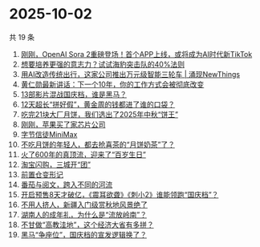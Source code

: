 # 2025-10-02

共 19 条

<!-- BEGIN 36KR -->
<!-- 最后更新时间 2025-10-02 02:35:50 +0800 -->
1. [刚刚，OpenAI Sora 2重磅登场！首个APP上线，或将成为AI时代新TikTok](https://36kr.com/p/3489923456179073)
1. [想要培养更强的意志力？试试海豹突击队的40%法则](https://36kr.com/p/3441031916344710)
1. [用AI改造传统出行，这家公司推出万元级智能三轮车 | 涌现NewThings](https://36kr.com/p/3489786463214721)
1. [黄仁勋最新讲话：下一个10年，你的工作方式会被彻底改变](https://36kr.com/p/3489257268763783)
1. [13部影片混战国庆档，谁是黑马？](https://36kr.com/p/3489920340220801)
1. [12天超长“拼好假”，黄金周的钱都进了谁的口袋？](https://36kr.com/p/3490215871699844)
1. [吃完21块大厂月饼，我们选出了2025年中秋“饼王”](https://36kr.com/p/3489216673193093)
1. [刚刚，苹果买了家芯片公司](https://36kr.com/p/3489907211688840)
1. [字节信徒MiniMax](https://36kr.com/p/3489327191186569)
1. [不吃月饼的年轻人，都去抢喜茶的“月饼奶茶”了？](https://36kr.com/p/3489960901467016)
1. [火了600年的真顶流，迎来了“百岁生日”](https://36kr.com/p/3489908342463617)
1. [淘宝闪购，三城开“团”](https://36kr.com/p/3489909326683273)
1. [前置仓变形记](https://36kr.com/p/3489206643743621)
1. [番茄与阅文，跨入不同的河流](https://36kr.com/p/3489327251201161)
1. [开启预售8天才破亿，《震耳欲聋》《刺小2》谁能领跑“国庆档”？](https://36kr.com/p/3489271684356999)
1. [不用人挤人，新疆入门级赏秋地风景绝了](https://36kr.com/p/3490148860124040)
1. [湖南人的成年礼，为什么是“流放岭南”？](https://36kr.com/p/3490155440053382)
1. [不甘做“高教洼地”，这个经济大省有多拼？](https://36kr.com/p/3490141055310985)
1. [黑马“争座位”，国庆档的宣发逻辑换了？](https://36kr.com/p/3489226823031943)
<!-- END 36KR -->
